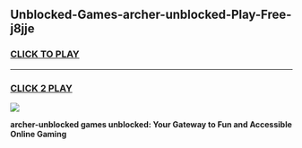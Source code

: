 
## Unblocked-Games-archer-unblocked-Play-Free-j8jje
<h3>
<a href="https://premium76.site?title=archer-unblocked&ref=19M">CLICK TO PLAY</a></h3>
<hr>

<h3>
<a href="https://premium76.site?title=archer-unblocked&ref=19M">CLICK 2 PLAY</a>
  
</h3>

<a href="https://premium76.site?title=archer-unblocked&ref=19M"><img src="https://clearcache.store/games.png"></a>


**archer-unblocked games unblocked: Your Gateway to Fun and Accessible Online Gaming**

